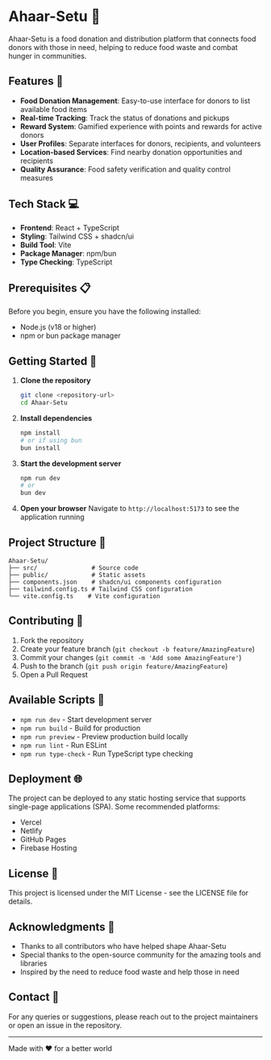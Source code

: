 # Ahaar-Setu 🍱

Ahaar-Setu is a food donation and distribution platform that connects food donors with those in need, helping to reduce food waste and combat hunger in communities.

## Features 🌟

- **Food Donation Management**: Easy-to-use interface for donors to list available food items
- **Real-time Tracking**: Track the status of donations and pickups
- **Reward System**: Gamified experience with points and rewards for active donors
- **User Profiles**: Separate interfaces for donors, recipients, and volunteers
- **Location-based Services**: Find nearby donation opportunities and recipients
- **Quality Assurance**: Food safety verification and quality control measures

## Tech Stack 💻

- **Frontend**: React + TypeScript
- **Styling**: Tailwind CSS + shadcn/ui
- **Build Tool**: Vite
- **Package Manager**: npm/bun
- **Type Checking**: TypeScript

## Prerequisites 📋

Before you begin, ensure you have the following installed:
- Node.js (v18 or higher)
- npm or bun package manager

## Getting Started 🚀

1. **Clone the repository**
   ```sh
   git clone <repository-url>
   cd Ahaar-Setu
   ```

2. **Install dependencies**
   ```sh
   npm install
   # or if using bun
   bun install
   ```

3. **Start the development server**
   ```sh
   npm run dev
   # or
   bun dev
   ```

4. **Open your browser**
   Navigate to `http://localhost:5173` to see the application running

## Project Structure 📁

```
Ahaar-Setu/
├── src/               # Source code
├── public/            # Static assets
├── components.json    # shadcn/ui components configuration
├── tailwind.config.ts # Tailwind CSS configuration
└── vite.config.ts    # Vite configuration
```

## Contributing 🤝

1. Fork the repository
2. Create your feature branch (`git checkout -b feature/AmazingFeature`)
3. Commit your changes (`git commit -m 'Add some AmazingFeature'`)
4. Push to the branch (`git push origin feature/AmazingFeature`)
5. Open a Pull Request


## Available Scripts 📜

- `npm run dev` - Start development server
- `npm run build` - Build for production
- `npm run preview` - Preview production build locally
- `npm run lint` - Run ESLint
- `npm run type-check` - Run TypeScript type checking

## Deployment 🌐

The project can be deployed to any static hosting service that supports single-page applications (SPA). Some recommended platforms:

- Vercel
- Netlify
- GitHub Pages
- Firebase Hosting

## License 📄

This project is licensed under the MIT License - see the LICENSE file for details.

## Acknowledgments 🙏

- Thanks to all contributors who have helped shape Ahaar-Setu
- Special thanks to the open-source community for the amazing tools and libraries
- Inspired by the need to reduce food waste and help those in need

## Contact 📧

For any queries or suggestions, please reach out to the project maintainers or open an issue in the repository.

---

Made with ❤️ for a better world
